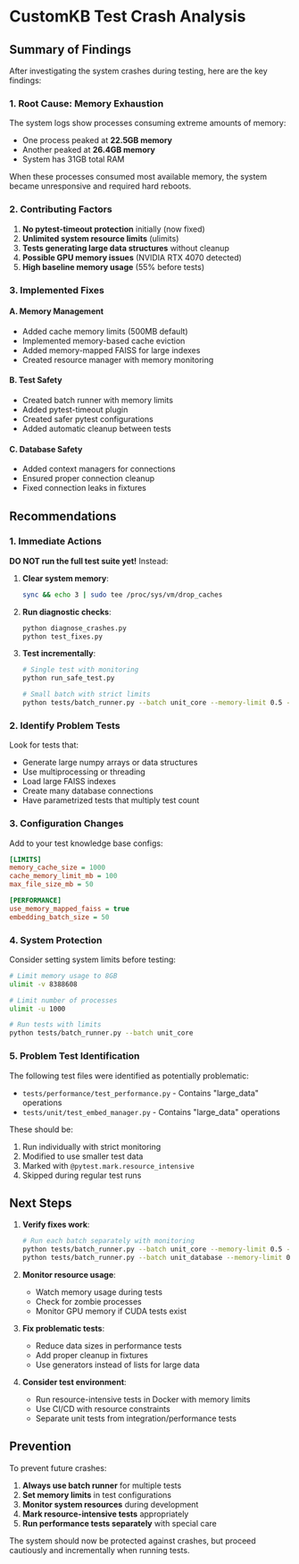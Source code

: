 # CustomKB Test Crash Analysis

## Summary of Findings

After investigating the system crashes during testing, here are the key findings:

### 1. Root Cause: Memory Exhaustion

The system logs show processes consuming extreme amounts of memory:
- One process peaked at **22.5GB memory**
- Another peaked at **26.4GB memory** 
- System has 31GB total RAM

When these processes consumed most available memory, the system became unresponsive and required hard reboots.

### 2. Contributing Factors

1. **No pytest-timeout protection** initially (now fixed)
2. **Unlimited system resource limits** (ulimits)
3. **Tests generating large data structures** without cleanup
4. **Possible GPU memory issues** (NVIDIA RTX 4070 detected)
5. **High baseline memory usage** (55% before tests)

### 3. Implemented Fixes

#### A. Memory Management
- Added cache memory limits (500MB default)
- Implemented memory-based cache eviction
- Added memory-mapped FAISS for large indexes
- Created resource manager with memory monitoring

#### B. Test Safety
- Created batch runner with memory limits
- Added pytest-timeout plugin
- Created safer pytest configurations
- Added automatic cleanup between tests

#### C. Database Safety
- Added context managers for connections
- Ensured proper connection cleanup
- Fixed connection leaks in fixtures

## Recommendations

### 1. Immediate Actions

**DO NOT run the full test suite yet!** Instead:

1. **Clear system memory**:
   ```bash
   sync && echo 3 | sudo tee /proc/sys/vm/drop_caches
   ```

2. **Run diagnostic checks**:
   ```bash
   python diagnose_crashes.py
   python test_fixes.py
   ```

3. **Test incrementally**:
   ```bash
   # Single test with monitoring
   python run_safe_test.py
   
   # Small batch with strict limits
   python tests/batch_runner.py --batch unit_core --memory-limit 0.5 --force
   ```

### 2. Identify Problem Tests

Look for tests that:
- Generate large numpy arrays or data structures
- Use multiprocessing or threading
- Load large FAISS indexes
- Create many database connections
- Have parametrized tests that multiply test count

### 3. Configuration Changes

Add to your test knowledge base configs:

```ini
[LIMITS]
memory_cache_size = 1000
cache_memory_limit_mb = 100
max_file_size_mb = 50

[PERFORMANCE]
use_memory_mapped_faiss = true
embedding_batch_size = 50
```

### 4. System Protection

Consider setting system limits before testing:

```bash
# Limit memory usage to 8GB
ulimit -v 8388608

# Limit number of processes
ulimit -u 1000

# Run tests with limits
python tests/batch_runner.py --batch unit_core
```

### 5. Problem Test Identification

The following test files were identified as potentially problematic:
- `tests/performance/test_performance.py` - Contains "large_data" operations
- `tests/unit/test_embed_manager.py` - Contains "large_data" operations

These should be:
1. Run individually with strict monitoring
2. Modified to use smaller test data
3. Marked with `@pytest.mark.resource_intensive`
4. Skipped during regular test runs

## Next Steps

1. **Verify fixes work**:
   ```bash
   # Run each batch separately with monitoring
   python tests/batch_runner.py --batch unit_core --memory-limit 0.5 --force
   python tests/batch_runner.py --batch unit_database --memory-limit 0.5 --force
   ```

2. **Monitor resource usage**:
   - Watch memory usage during tests
   - Check for zombie processes
   - Monitor GPU memory if CUDA tests exist

3. **Fix problematic tests**:
   - Reduce data sizes in performance tests
   - Add proper cleanup in fixtures
   - Use generators instead of lists for large data

4. **Consider test environment**:
   - Run resource-intensive tests in Docker with memory limits
   - Use CI/CD with resource constraints
   - Separate unit tests from integration/performance tests

## Prevention

To prevent future crashes:

1. **Always use batch runner** for multiple tests
2. **Set memory limits** in test configurations
3. **Monitor system resources** during development
4. **Mark resource-intensive tests** appropriately
5. **Run performance tests separately** with special care

The system should now be protected against crashes, but proceed cautiously and incrementally when running tests.